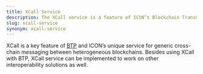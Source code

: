 ```yaml
---
title: XCall Service
description: The XCall service is a feature of ICON’s Blockchain Transmission Protocol, enabling generic cross-chain messaging between heterogeneous blockchains.
slug: xcall-service
synonym: xcall-service
---
```


XCall is a key feature of [BTP](https://icon.community/glossary/btp/) and ICON’s unique service for generic cross-chain messaging between heterogeneous blockchains. Besides using XCall with BTP, XCall service can be implemented to work on other interoperability solutions as well.